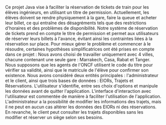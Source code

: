 Ce projet Java vise à faciliter la réservation de tickets de train pour les élèves ingénieurs, en utilisant un titre de permission. Actuellement, les élèves doivent se rendre physiquement à la gare, faire la queue et acheter leur billet, ce qui entraîne des désagréments tels que des restrictions d'horaires et des problèmes de disponibilité. Notre système de réservation de tickets prend en compte le titre de permission et permet aux utilisateurs de réserver leurs billets à l'avance, évitant ainsi les contraintes liées à la réservation sur place.
Pour mieux gérer le problème et commencer à le résoudre, certaines hypothèses simplificatrices ont été prises en compte dans ce projet :
Nous avons choisi de travailler uniquement avec 4 villes, chacune contenant une seule gare : Marrakech, Casa, Rabat et Tanger.
Nous supposons que les agents de l'ONCF utilisent le code du titre pour vérifier sa validité, ainsi que le matricule de l'élève pour confirmer son existence.
Nous avons considéré deux entités principales : l'administrateur et le client, ainsi que trois bases de données : EIORs, Trajets et Réservations.
L'utilisateur s'identifie, entre ses choix d'options et manipule les données avant de quitter l'application. L'interface d'interaction avec l'utilisateur est commentée de manière à faciliter l'utilisation de l'application.
L'administrateur a la possibilité de modifier les informations des trajets, mais il ne peut en aucun cas altérer les données des EIORs ni des réservations. En revanche, le client peut consulter les trajets disponibles sans les modifier et réserver un siège selon ses besoins.
